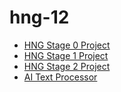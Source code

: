 # hng-12
- [HNG Stage 0 Project](https://github.com/Davidson3556/hng12_test1)
- [HNG Stage 1 Project](https://github.com/Davidson3556/Hng-12-stage2)
- [HNG Stage 2 Project](https://github.com/Davidson3556/stage_3)
- [AI Text Processor](https://github.com/Davidson3556/AI-Text-processor)
